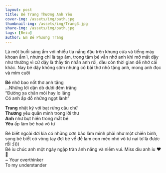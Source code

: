 ```yaml
---
layout: post
title: Bé Trang Thương Anh Yêu
cover-img: /assets/img/path.jpg
thumbnail-img: /assets/img/Trang3.jpg
share-img: /assets/img/path.jpg
tags: [Beiu]
author: Em Bé Phương Trang
---
```


Là một buổi sáng ấm với nhiều tia nắng đậu trên khung cửa và tiếng máy khoan ầm ì, nhưng chỉ là tạp âm, trong tâm bé vẫn nhớ anh khi mở mắt dậy như thường vì cứ dậy là thấy tin nhắn anh rồi, đâu còn thời gian để nhớ cái khác. Nay bé dậy không sớm nhưng có bài thơ nhỏ tặng anh, mong anh đọc và mỉm cười

**Bé** nhớ bao nốt thơ anh tặng\
…Những lời dặn dò dưới đêm trăng\
     “Đường xa chân mỏi hay lo lắng\
       Có anh ấp dỗ những ngọt lành”

**Trang** nhật ký với bạt rừng câu chữ\
**Thương** yêu quằn mình trong lời thư\
**Anh** như bụt hiền trong mắt bé\
**Yêu** ấp làm bé hoá vô tư

Bé biết ngoài đời kia có những cơn bão làm mình phải như một chiến binh, song bé biết có vòng tay đợi bé về để làm con mèo nhỏ vô tư nai tơ là được rồi :)))) \
Bé iu chúc anh một ngày ngập tràn ánh nắng và niềm vui. Miss diu anh iu ❤️🍒 \
~
Your overthinker \
To my understander
